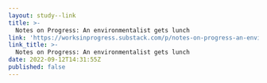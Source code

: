 ```yaml
---
layout: study--link
title: >-
  Notes on Progress: An environmentalist gets lunch
link: 'https://worksinprogress.substack.com/p/notes-on-progress-an-environmentalist'
link_title: >-
  Notes on Progress: An environmentalist gets lunch
date: 2022-09-12T14:31:55Z
published: false
---
```


